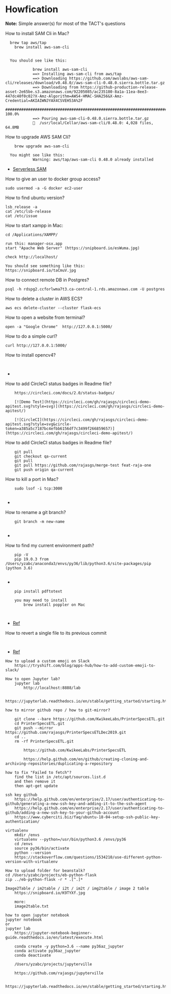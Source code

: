 # Howfication

**Note:** Simple answer(s) for most of the TACT's questions


How to install SAM Cli in Mac?
```
  brew tap aws/tap
	brew install aws-sam-cli


  You should see like this:

			brew install aws-sam-cli
			==> Installing aws-sam-cli from aws/tap
			==> Downloading https://github.com/awslabs/aws-sam-cli/releases/download/v0.48.0//aws-sam-cli-0.48.0.sierra.bottle.tar.gz
			==> Downloading from https://github-production-release-asset-2e65be.s3.amazonaws.com/92205085/ac235180-8a1a-11ea-8ee3-447dc40f0c02?X-Amz-Algorithm=AWS4-HMAC-SHA256&X-Amz-Credential=AKIAIWNJYAX4CSVEH53A%2F
			######################################################################## 100.0%
			==> Pouring aws-sam-cli-0.48.0.sierra.bottle.tar.gz
			🍺  /usr/local/Cellar/aws-sam-cli/0.48.0: 4,028 files, 64.8MB
```



How to upgrade AWS SAM Cli?
```
	brew upgrade aws-sam-cli
	
  You might see like this:
			Warning: aws/tap/aws-sam-cli 0.48.0 already installed
```
  * [Serverless SAM](https://docs.aws.amazon.com/serverless-application-model/latest/developerguide/serverless-sam-cli-install-mac.html)



How to give an user to docker group access?
```
sudo usermod -a -G docker ec2-user
```



How to find ubuntu version?
```
lsb_release -a
cat /etc/lsb-release
cat /etc/issue
```



How to start xampp in Mac:
```
cd /Applications/XAMPP/

run this: manager-osx.app
start "Apache Web Server" (https://snipboard.io/esWuma.jpg)

check http://localhost/ 

You should see something like this:
https://snipboard.io/taCmuV.jpg
```



How to connect remote DB in Postgres?
```
psql -h rdspg2.ccforlwma7t3.ca-central-1.rds.amazonaws.com -U postgres
```



How to delete a cluster in AWS ECS?
```
aws ecs delete-cluster --cluster flask-ecs
```



How to open a website from terminal?
```
open -a "Google Chrome"  http://127.0.0.1:5000/
```



How to do a simple curl?
```
curl http://127.0.0.1:5000/
```



How to install opencv4?
```
	
```
  * [](https://www.pyimagesearch.com/2018/08/17/install-opencv-4-on-macos/)



How to add CircleCI status badges in Readme file?
```
    https://circleci.com/docs/2.0/status-badges/
    
    [![Demo Test](https://circleci.com/gh/rajasgs/circleci-demo-apitest.svg?style=svg)](https://circleci.com/gh/rajasgs/circleci-demo-apitest/)
    
    [![CircleCI](https://circleci.com/gh/rajasgs/circleci-demo-apitest.svg?style=svg&circle-token=a385a5c7187bc4efbb6156df7c3499f266859657)](https://circleci.com/gh/rajasgs/circleci-demo-apitest/)
```



How to add CircleCI status badges in Readme file?
```
    git pull
    git checkout qa-current
    git pull
    git pull https://github.com/rajasgs/merge-test feat-raja-one
    git push origin qa-current

```



How to kill a port in Mac?
```
    sudo lsof -i tcp:3000 
        

```
  * [](https://stackoverflow.com/questions/3855127/find-and-kill-process-locking-port-3000-on-mac)



How to rename a git branch?
```
    git branch -m new-name
        
```
  * [](https://multiplestates.wordpress.com/2015/02/05/rename-a-local-and-remote-branch-in-git/)



How to find my current environment path?
```
    pip -V
    pip 19.0.3 from /Users/yzabc/anaconda3/envs/py36/lib/python3.6/site-packages/pip (python 3.6)
    
```
  * [](https://stackoverflow.com/questions/1871549/determine-if-python-is-running-inside-virtualenv)




```
    pip install pdftotext
    
    you may need to install 
        brew install poppler on Mac
        
        

```
  * [Ref](https://stackoverflow.com/questions/45912641/unable-to-install-pdftotext-on-python-3-6-missing-poppler)



How to revert a single file to its previous commit
```
    

```
  * [Ref](https://stackoverflow.com/questions/2733873/reverting-a-single-file-to-a-previous-version-in-git/2734035)




```
How to upload a custom emoji on Slack
    https://tryshift.com/blog/apps-hub/how-to-add-custom-emoji-to-slack/

```




```
How to open Jupyter lab?
    jupyter lab
        http://localhost:8888/lab
        
    https://jupyterlab.readthedocs.io/en/stable/getting_started/starting.html

```



```
how to mirror github repo / how to git-mirror?
    
    git clone --bare https://github.com/KwikeeLabs/PrinterSpecsETL.git
    cd PrinterSpecsETL.git
    git push --mirror https://github.com/rajasgs/PrinterSpecsETLDec2019.git
    cd ..
    rm -rf PrinterSpecsETL.git
    
        https://github.com/KwikeeLabs/PrinterSpecsETL
    
        https://help.github.com/en/github/creating-cloning-and-archiving-repositories/duplicating-a-repository
```





```
how to fix "Failed to fetch"?
    find the list in /etc/apt/sources.list.d
    and then remove it
    then apt-get update
```




```
ssh key github
    https://help.github.com/en/enterprise/2.17/user/authenticating-to-github/generating-a-new-ssh-key-and-adding-it-to-the-ssh-agent
    https://help.github.com/en/enterprise/2.17/user/authenticating-to-github/adding-a-new-ssh-key-to-your-github-account
    https://www.cyberciti.biz/faq/ubuntu-18-04-setup-ssh-public-key-authentication/
```




```
virtualenv
    mkdir /envs
    virtualenv --python=/usr/bin/python3.6 /envs/py36
    cd /envs
    source py36/bin/activate   
    python --version
    https://stackoverflow.com/questions/1534210/use-different-python-version-with-virtualenv
```




```
How to upload folder for beanstalk?
cd /Users/yzabc/projects/eb-python-flask
zip ../eb-python-flask -r * .[^.]*
```




```
Image2Table / im2table / i2t / im2t / img2table / image 2 table
    https://snipboard.io/K9TYXf.jpg

    more:
    image2table.txt
```




```
how to open jupyter notebook
jupyter notebook
or
jupyter lab
    https://jupyter-notebook-beginner-guide.readthedocs.io/en/latest/execute.html
    
    conda create -y python=3.6 --name py36az_jupyter
    conda activate py36az_jupyter
    conda deactivate
    
    /Users/yzabc/projects/jupyterville
    
    https://github.com/rajasgs/jupyterville
    
    https://jupyterlab.readthedocs.io/en/stable/getting_started/starting.htm
```